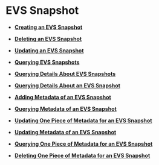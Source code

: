 # EVS Snapshot<a name="evs_04_3055"></a>

-   **[Creating an EVS Snapshot](creating-an-evs-snapshot-cinder-v3.md)**  

-   **[Deleting an EVS Snapshot](deleting-an-evs-snapshot-cinder-v3.md)**  

-   **[Updating an EVS Snapshot](updating-an-evs-snapshot-cinder-v3.md)**  

-   **[Querying EVS Snapshots](querying-evs-snapshots-cinder-v3.md)**  

-   **[Querying Details About EVS Snapshots](querying-details-about-evs-snapshots-cinder-v3.md)**  

-   **[Querying Details About an EVS Snapshot](querying-details-about-an-evs-snapshot-cinder-v3.md)**  

-   **[Adding Metadata of an EVS Snapshot](adding-metadata-of-an-evs-snapshot-cinder-v3.md)**  

-   **[Querying Metadata of an EVS Snapshot](querying-metadata-of-an-evs-snapshot-cinder-v3.md)**  

-   **[Updating One Piece of Metadata for an EVS Snapshot](updating-one-piece-of-metadata-for-an-evs-snapshot-cinder-v3.md)**  

-   **[Updating Metadata of an EVS Snapshot](updating-metadata-of-an-evs-snapshot-cinder-v3.md)**  

-   **[Querying One Piece of Metadata for an EVS Snapshot](querying-one-piece-of-metadata-for-an-evs-snapshot-cinder-v3.md)**  

-   **[Deleting One Piece of Metadata for an EVS Snapshot](deleting-one-piece-of-metadata-for-an-evs-snapshot-cinder-v3.md)**  


